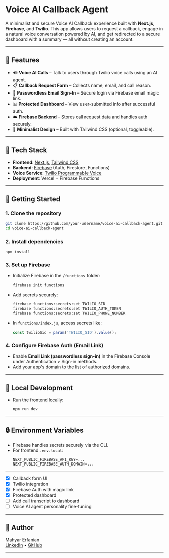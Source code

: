 # Voice AI Callback Agent

A minimalist and secure Voice AI Callback experience built with **Next.js**, **Firebase**, and **Twilio**. This app allows users to request a callback, engage in a natural voice conversation powered by AI, and get redirected to a secure dashboard with a summary — all without creating an account.

---

## 🔧 Features

- 🔊 **Voice AI Calls** – Talk to users through Twilio voice calls using an AI agent.
- 📋 **Callback Request Form** – Collects name, email, and call reason.
- 🔐 **Passwordless Email Sign-In** – Secure login via Firebase email magic link.
- 📊 **Protected Dashboard** – View user-submitted info after successful auth.
- ☁️ **Firebase Backend** – Stores call request data and handles auth securely.
- 💨 **Minimalist Design** – Built with Tailwind CSS (optional, toggleable).

---

## 📁 Tech Stack

- **Frontend**: [Next.js](https://nextjs.org/), [Tailwind CSS](https://tailwindcss.com/)
- **Backend**: [Firebase](https://firebase.google.com/) (Auth, Firestore, Functions)
- **Voice Service**: [Twilio Programmable Voice](https://www.twilio.com/voice)
- **Deployment**: Vercel + Firebase Functions

---

## 🚀 Getting Started

### 1. Clone the repository

```bash
git clone https://github.com/your-username/voice-ai-callback-agent.git
cd voice-ai-callback-agent
```

### 2. Install dependencies

```bash
npm install
```

### 3. Set up Firebase

- Initialize Firebase in the `/functions` folder:
  ```bash
  firebase init functions
  ```
- Add secrets securely:
  ```bash
  firebase functions:secrets:set TWILIO_SID
  firebase functions:secrets:set TWILIO_AUTH_TOKEN
  firebase functions:secrets:set TWILIO_PHONE_NUMBER
  ```

- In `functions/index.js`, access secrets like:
  ```js
  const twilioSid = param('TWILIO_SID').value();
  ```

### 4. Configure Firebase Auth (Email Link)

- Enable **Email Link (passwordless sign-in)** in the Firebase Console under Authentication > Sign-in methods.
- Add your app's domain to the list of authorized domains.

---

## 🧪 Local Development

- Run the frontend locally:
  ```bash
  npm run dev
  ```

---

## 🔒 Environment Variables

- Firebase handles secrets securely via the CLI.
- For frontend `.env.local`:
  ```env
  NEXT_PUBLIC_FIREBASE_API_KEY=...
  NEXT_PUBLIC_FIREBASE_AUTH_DOMAIN=...
  ```

---

- [x] Callback form UI
- [x] Twilio integration
- [x] Firebase Auth with magic link
- [x] Protected dashboard
- [ ] Add call transcript to dashboard
- [ ] Voice AI agent personality fine-tuning

---

## 👤 Author

Mahyar Erfanian  
[LinkedIn](https://www.linkedin.com/in/mahyar-erfanian-67968279/) • [GitHub](https://github.com/Mahyar-98)

---
